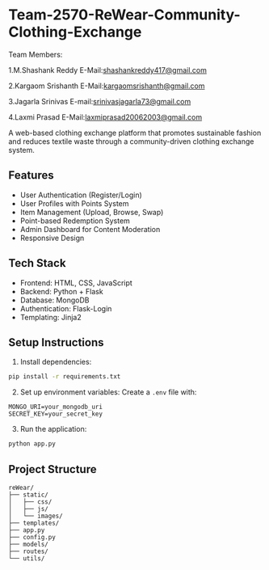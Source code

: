 # Team-2570-ReWear-Community-Clothing-Exchange

Team Members:

1.M.Shashank Reddy  E-Mail:shashankreddy417@gmail.com

2.Kargaom Srishanth  E-Mail:kargaomsrishanth@gmail.com

3.Jagarla Srinivas   E-mail:srinivasjagarla73@gmail.com 

4.Laxmi Prasad     E-Mail:laxmiprasad20062003@gmail.com

A web-based clothing exchange platform that promotes sustainable fashion and reduces textile waste through a community-driven clothing exchange system.

## Features

- User Authentication (Register/Login)
- User Profiles with Points System
- Item Management (Upload, Browse, Swap)
- Point-based Redemption System
- Admin Dashboard for Content Moderation
- Responsive Design

## Tech Stack

- Frontend: HTML, CSS, JavaScript
- Backend: Python + Flask
- Database: MongoDB
- Authentication: Flask-Login
- Templating: Jinja2

## Setup Instructions

1. Install dependencies:
```bash
pip install -r requirements.txt
```

2. Set up environment variables:
Create a `.env` file with:
```
MONGO_URI=your_mongodb_uri
SECRET_KEY=your_secret_key
```

3. Run the application:
```bash
python app.py
```

## Project Structure

```
reWear/
├── static/
│   ├── css/
│   ├── js/
│   └── images/
├── templates/
├── app.py
├── config.py
├── models/
├── routes/
└── utils/
```
